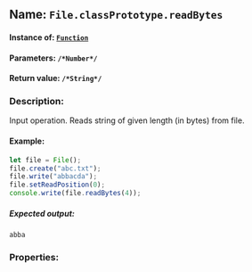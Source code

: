## Name: `File.classPrototype.readBytes`

#### Instance of: [`Function`](Function.md)

#### Parameters: `/*Number*/`

#### Return value: `/*String*/`

### Description:

Input operation. 
Reads string of given length (in bytes)
from file.

#### Example:

```js
let file = File();
file.create("abc.txt");
file.write("abbacda");
file.setReadPosition(0);
console.write(file.readBytes(4));
```

##### Expected output:

```
abba
```

### Properties:



